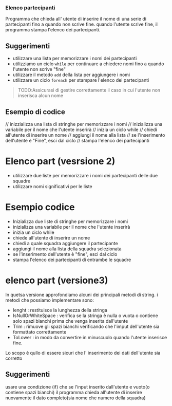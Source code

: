 ### Elenco partecipanti

Programma che chieda all' utente di inserire il nome di una serie di partecipanti fino a quando non scrive fine.
quando l'utente scrive fine, il programma stampa l'elenco dei partecipanti.

## Suggerimenti
- utilizzare una lista per memorizzare i nomi dei partecipanti
- utilizziamo un ciclo `while` per continuare a chiedere nomi fino a quando l'utente non scrive "fine"
- utilizzare il metodo `add` della lista per aggiungere i nomi
- utilizzare un ciclo `foreach` per stampare l'elenco dei partecipanti
> TODO:Assicurasi di gestire correttamente il caso in cui l'utente non inserisca alcun nome

## Esempio di codice
// inizzializza una lista di stringhe per memorizzare i nomi
// inizializza una variabile per il nome che l'utente inserirà
// inizia un ciclo while
// chiedi all'utente di inserire un nome
// aggiungi il nome alla lista
// se l'inserimento dell'utente è "Fine", esci dal ciclo
// stampa l'elenco dei partecipanti



# Elenco part (vesrsione 2)

- utilizzare due liste per memorizzare i nomi dei partecipanti delle due squadre
- utilizzare nomi significativi per le liste

# Esempio codice

- Inizializza due liste di stringhe per memorizzare i nomi
- inizializza una variabile per il nome che l'utente inserirà
- inizia un ciclo while
- chiede all'utente di inserire un nome
- chiedi a quale squadra aggiungere il partecipante
- aggiungi il nome alla lista della squadra selezionata
- se l'inserimento dell'utente è "fine", esci dal ciclo
- stampa l'elenco dei partecipanti di entrambe le squadre

# elenco part (versione3)
In quetsa versione approfondiamo alcuni dei principali metodi di string.
 i metodi che possiamo implementare sono: 
 - lenght : restituisce la lunghezza della stringa
 - IsNullOrWhiteSpace : verifica se la stringa è nulla o vuota o contiene solo spazi bianchi prima che venga inserita dall'utente
 - Trim : rimuove gli spazi bianchi verificando che l'imput dell'utente sia formattato correttamente
 - ToLower : in modo da convertire in minuscuolo quando l'utente inserisce fine.

Lo scopo è qullo di essere sicuri che l' inserimento dei dati dell'utente sia corretto
## Suggerimenti
usare una condizione (if) che se l'input inserito dall'utente e vuoto(o contiene spazi bianchi) il programma chieda all'utente di inserire nuovamente il dato completo(sia nome che numero della squadra)













